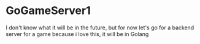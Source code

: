 # GoGameServer1
I don't know what  it will be in the future, but for now let's go for a backend server for a game because i love this, it will be in Golang
